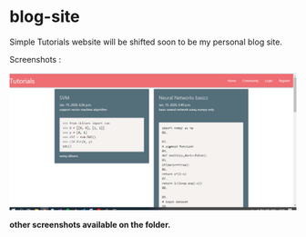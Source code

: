 # blog-site
Simple Tutorials website will be shifted soon to be my personal blog site.

Screenshots :

![mai page ](https://github.com/mostafa-zaghloul/blog-site/blob/master/screenshots/main.png)

<strong>other screenshots available on the folder.</strong>
